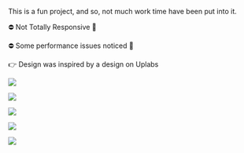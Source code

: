 This is a fun project, and so, not much work time have been put into it.

⛔ Not Totally Responsive 👀

⛔ Some performance issues noticed 👀


👉 Design was inspired by a design on Uplabs

![](https://res.cloudinary.com/olayemii/image/upload/v1611791079/Screenshot_2021-01-28_at_00.42.20_vjlh8i.png)

![](https://res.cloudinary.com/olayemii/image/upload/v1611791079/Screenshot_2021-01-28_at_00.42.34_b1qawx.png)

![](https://res.cloudinary.com/olayemii/image/upload/v1611791083/Screenshot_2021-01-28_at_00.43.09_pwhvnb.png)

![](https://res.cloudinary.com/olayemii/image/upload/v1611791079/Screenshot_2021-01-28_at_00.42.59_zywee9.png)

![](https://res.cloudinary.com/olayemii/image/upload/v1611791076/Screenshot_2021-01-28_at_00.42.44_ozyqsb.png)

